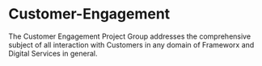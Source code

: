 Customer-Engagement
===================

The Customer Engagement Project Group addresses the comprehensive subject of all interaction with Customers in any domain of Frameworx and Digital Services in general.
